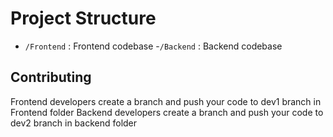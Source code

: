 # Project Structure

- `/Frontend` : Frontend codebase
-`/Backend` : Backend codebase

## Contributing

Frontend developers create a branch and push your code to dev1 branch in Frontend folder
Backend developers create a branch and push your code to dev2 branch in backend folder
